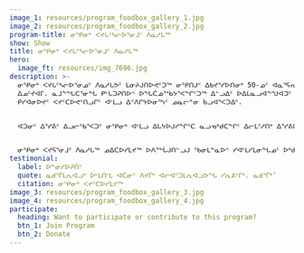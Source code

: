 ```yaml
---
image_1: resources/program_foodbox_gallery_1.jpg
image_2: resources/program_foodbox_gallery_2.jpg
program-title: ᓂᕿᓂᒃ ᐸᔪᒐᑦᓴᓕᐅᕐᓂᒧᑦ ᐱᓇᓱᒐᖅ
show: Show
title: ᓂᕿᓂᒃ ᐸᔪᒐᑦᓴᓕᐅᕐᓂᒧᑦ ᐱᓇᓱᒐᖅ
hero:
  image_ft: resources/img_7696.jpg
description: >-
  ᓂᕿᓂᒃ ᐸᔪᒐᑦᓴᓕᐅᕐᓂᓄᑦ ᐱᓇᓱᒐᕗᑦ ᒪᓂᔨᒍᑎᐅᕙᑦᑐᖅ ᓂᕿᑎᒍᑦ ᐃᑲᔪᕐᓯᐅᑎᓂᒃ 50-ᓄᑦ ᐊᓇᕐᕋᕆᔭᐅᔪᓄᑦ ᐱᓇᓱᐊᕈᓯᑕᒫᑦ
  ᐃᓄᑦᔪᐊᒥ. ᓇᒧᖕᖓᑕᕐᓂᖓ ᑭᒡᒐᑐᕈᑎᐅᑉ ᐅᖓᑖᓅᕐᖃᔭᕐᐸᖏᑦᑐᖅ ᐃᓪᓗᐃᑦ ᐅᐃᒪᓇᓗᐊᖕᖑᐊᑐᑦ ᐊᒻᒪᓗ ᓂᕿᓄᑦ ᐃᑲᔪᕐᑕᐅᓗᑎᒃ
  ᑭᓯᐊᓂᐅᔪᑦ ᐸᔪᑦᑕᐅᕙᑦᑎᓗᒋᑦ ᐊᒻᒪᓗ ᐃᑉᐱᒋᔭᐅᓂᕐᓭᑦ ᓄᓇᓕᓐᓂ ᑳᓗᐊᕐᐸᑐᐃᑦ.


  ᐊᑐᓂᑦ ᐃᕐᓯᕖᑦ ᐃᓗᓕᖃᕐᐸᑐᑦ ᓂᕿᓂᒃ ᐊᒻᒪᓗ ᐃᒐᔭᐅᒍᓯᖏᑦᑕ ᓇᓗᓀᒃᑯᑕᖏᑦ ᐃᓕᒪᑦᓱᑎᒃ ᐃᕐᓯᕕᐅᑉ ᐃᓗᐊᓃᑦᑐᑦ ᐃᑉᐱᒋᑦᓱᒋᑦ ᐅᓄᕐᓰᒋᐊᕈᑎᐅᑦᓱᑎᒃ ᓂᕿᑦᓯᐊᑑᒪᑎᑦᓯᓂᕐᓂᒃ ᐊᒻᒪᓗ ᓂᕐᓯᐅᕆᐅᕐᓴᑎᑦᓯᓂᕐᓂᒃ ᐃᓚᐅᔪᓂᒃ.


  ᓂᕿᓂᒃ ᐸᔪᕋᕐᓂᒧᑦ ᐱᓇᓱᒐᖅ ᓄᐃᑕᐅᓯᒪᔪᖅ ᐅᐱᕐᖔᒍᑎᓪᓗᒍ ᖃᓂᒪᓐᓇᐅᑉ ᓯᐊᒻᒪᓯᒪᓂᖓᓄᑦ ᐅᒃᑯᐊᑐᕐᓯᒪᑎᓗᒋᑦ 2020-ᒥ, ᐊᒻᒪᓗ ᑲᔪᓯᒍᓐᓇᓯᑎᑕᐅᓯᒪᑦᓱᓂ ᐃᑲᔪᑦᓯᐊᓂᖏᓐᓄᑦ ᓄᓇᓕᓐᓂ ᑎᒦᑦ ᐊᒻᒪᓗ ᐃᑲᔪᕈᒪᔪᑦ.
testimonial:
  label: ᐅᓐᓂᓯᐅᕈᑏᑦ
  quote: ᓇᑯᕐᒦᒪᕆᐊᓗᒃ ᐆᒻᒪᑎᒻᒪ ᐊᑖᓂᑦ ᐱᔪᒥᒃ ᐊᓕᐊᑦᑐᒪᕆᐊᓘᕗᖓ ᓯᕆᕕᒻᒥᒃ. ᓇᑯᕐᒦᒃ’
  citation: ᓂᕿᓂᒃ ᐸᔪᑦᑕᐅᓯᒪᔪᖅ
image_3: resources/program_foodbox_gallery_3.jpg
image_4: resources/program_foodbox_gallery_4.jpg
participate:
  heading: Want to participate or contribute to this program?
  btn_1: Join Program
  btn_2: Donate
---
```

